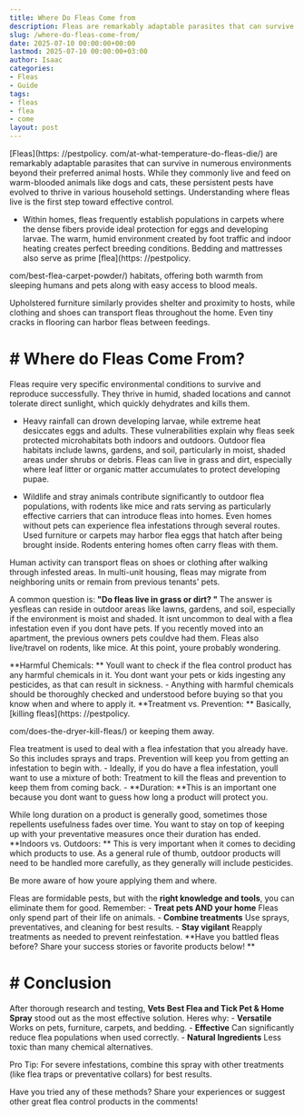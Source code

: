 ```yaml
---
title: Where Do Fleas Come from
description: Fleas are remarkably adaptable parasites that can survive in numerous environments beyond their preferred animal hosts. While they commonly live and feed on...
slug: /where-do-fleas-come-from/
date: 2025-07-10 00:00:00+00:00
lastmod: 2025-07-10 00:00:00+03:00
author: Isaac
categories:
- Fleas
- Guide
tags:
- fleas
- flea
- come
layout: post
---
```


[Fleas](https: //pestpolicy. com/at-what-temperature-do-fleas-die/) are remarkably adaptable parasites that can survive in numerous environments beyond their preferred animal hosts. While they commonly live and feed on warm-blooded animals like dogs and cats, these persistent pests have evolved to thrive in various household settings. Understanding where fleas live is the first step toward effective control.

- Within homes, fleas frequently establish populations in carpets where the dense fibers provide ideal protection for eggs and developing larvae. The warm, humid environment created by foot traffic and indoor heating creates perfect breeding conditions. Bedding and mattresses also serve as prime [flea](https: //pestpolicy.

com/best-flea-carpet-powder/) habitats, offering both warmth from sleeping humans and pets along with easy access to blood meals.

Upholstered furniture similarly provides shelter and proximity to hosts, while clothing and shoes can transport fleas throughout the home. Even tiny cracks in flooring can harbor fleas between feedings.

# # Where do Fleas Come From?

Fleas require very specific environmental conditions to survive and reproduce successfully. They thrive in humid, shaded locations and cannot tolerate direct sunlight, which quickly dehydrates and kills them.

- Heavy rainfall can drown developing larvae, while extreme heat desiccates eggs and adults. These vulnerabilities explain why fleas seek protected microhabitats both indoors and outdoors. Outdoor flea habitats include lawns, gardens, and soil, particularly in moist, shaded areas under shrubs or debris. Fleas can live in grass and dirt, especially where leaf litter or organic matter accumulates to protect developing pupae.

- Wildlife and stray animals contribute significantly to outdoor flea populations, with rodents like mice and rats serving as particularly effective carriers that can introduce fleas into homes. Even homes without pets can experience flea infestations through several routes. Used furniture or carpets may harbor flea eggs that hatch after being brought inside. Rodents entering homes often carry fleas with them.

Human activity can transport fleas on shoes or clothing after walking through infested areas. In multi-unit housing, fleas may migrate from neighboring units or remain from previous tenants' pets.

A common question is: **"Do fleas live in grass or dirt? "** The answer is yesfleas can reside in outdoor areas like lawns, gardens, and soil, especially if the environment is moist and shaded. It isnt uncommon to deal with a flea infestation even if you dont have pets. If you recently moved into an apartment, the previous owners pets couldve had them. Fleas also live/travel on rodents, like mice. At this point, youre probably wondering.

**Harmful Chemicals: ** Youll want to check if the flea control product has any harmful chemicals in it. You dont want your pets or kids ingesting any pesticides, as that can result in sickness. - Anything with harmful chemicals should be thoroughly checked and understood before buying so that you know when and where to apply it. **Treatment vs. Prevention: ** Basically, [killing fleas](https: //pestpolicy.

com/does-the-dryer-kill-fleas/) or keeping them away.

Flea treatment is used to deal with a flea infestation that you already have. So this includes sprays and traps. Prevention will keep you from getting an infestation to begin with. - Ideally, if you do have a flea infestation, youll want to use a mixture of both: Treatment to kill the fleas and prevention to keep them from coming back. - **Duration: **This is an important one because you dont want to guess how long a product will protect you.

While long duration on a product is generally good, sometimes those repellents usefulness fades over time. You want to stay on top of keeping up with your preventative measures once their duration has ended. **Indoors vs. Outdoors: ** This is very important when it comes to deciding which products to use. As a general rule of thumb, outdoor products will need to be handled more carefully, as they generally will include pesticides.

Be more aware of how youre applying them and where.

Fleas are formidable pests, but with the **right knowledge and tools**, you can eliminate them for good. Remember: - **Treat pets AND your home** Fleas only spend part of their life on animals. - **Combine treatments** Use sprays, preventatives, and cleaning for best results. - **Stay vigilant** Reapply treatments as needed to prevent reinfestation. **Have you battled fleas before? Share your success stories or favorite products below! **

# # Conclusion

After thorough research and testing, **Vets Best Flea and Tick Pet & Home Spray** stood out as the most effective solution. Heres why: - **Versatile** Works on pets, furniture, carpets, and bedding. - **Effective** Can significantly reduce flea populations when used correctly. - **Natural Ingredients** Less toxic than many chemical alternatives.

Pro Tip: For severe infestations, combine this spray with other treatments (like flea traps or preventative collars) for best results.

Have you tried any of these methods? Share your experiences or suggest other great flea control products in the comments!
